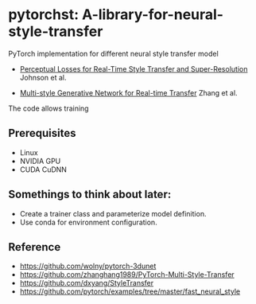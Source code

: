 # pytorchst: A-library-for-neural-style-transfer

PyTorch implementation for different neural style transfer model

- [Perceptual Losses for Real-Time Style Transfer and Super-Resolution](https://arxiv.org/abs/1603.08155) Johnson et al.

- [Multi-style Generative Network for Real-time Transfer](https://arxiv.org/abs/1703.06953) Zhang et al.

The code allows training 

## Prerequisites
- Linux
- NVIDIA GPU
- CUDA CuDNN

## Somethings to think about later:

- Create a trainer class and parameterize model definition.
- Use conda for environment configuration.

## Reference

- https://github.com/wolny/pytorch-3dunet
- https://github.com/zhanghang1989/PyTorch-Multi-Style-Transfer
- https://github.com/dxyang/StyleTransfer
- https://github.com/pytorch/examples/tree/master/fast_neural_style